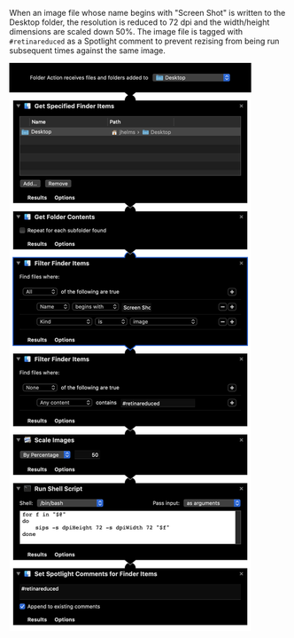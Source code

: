 When an image file whose name begins with "Screen Shot" is written to the Desktop folder, the resolution is reduced to 72 dpi and the width/height dimensions are scaled down 50%. The image file is tagged with `#retinareduced` as a Spotlight comment to prevent rezising from being run subsequent times against the same image.

![](https://github.com/digitaljhelms/retinaresize/raw/master/Divide%20Retina%20Screenshot.workflow/Contents/QuickLook/Preview.png)
